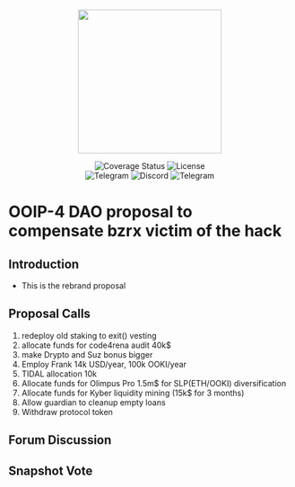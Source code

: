 <br/>
<p align="center"><img src="https://bzx.network/images/logo.svg" width="256" /></p>

<div align="center">

  <a href='' style="text-decoration:none;">
    <img src='https://img.shields.io/coveralls/github/bZxNetwork/contractsV2' alt='Coverage Status' />
  </a>
  <a href='https://github.com/bZxNetwork/contractsV2/blob/master/LICENSE' style="text-decoration:none;">
    <img src='https://img.shields.io/github/license/bZxNetwork/contractsV2' alt='License' />
  </a>
  <br/>
  <a href='https://t.me/b0xNet' style="text-decoration:none;">
    <img src='https://img.shields.io/badge/chat-on%20telegram-9cf.svg?longCache=true' alt='Telegram' />
  </a>
  <a href='https://bzx.network/discord' style="text-decoration:none;">
    <img src='https://img.shields.io/discord/450115178516971531?label=Discord' alt='Discord' />
  </a>
  <a href='https://t.me/b0xNet' style="text-decoration:none;">
    <img src='https://img.shields.io/twitter/follow/bzxHQ?style=social' alt='Telegram' />
  </a>
  
</div>

# OOIP-4 DAO proposal to compensate bzrx victim of the hack

## Introduction

- This is the rebrand proposal

## Proposal Calls

1. redeploy old staking to exit() vesting
2. allocate funds for code4rena audit 40k$
3. make Drypto and Suz bonus bigger
4. Employ Frank 14k USD/year, 100k OOKI/year
5. TIDAL allocation 10k
6. Allocate funds for Olimpus Pro 1.5m$ for SLP(ETH/OOKI) diversification
7. Allocate funds for Kyber liquidity mining (15k$ for 3 months)
8. Allow guardian to cleanup empty loans
9. Withdraw protocol token


<!-- 12. Deploy and Enable Sweep Fees/ require price feed
1.  deploy iToken price feeds
2.  iToken as collateral -->





## Forum Discussion



## Snapshot Vote





